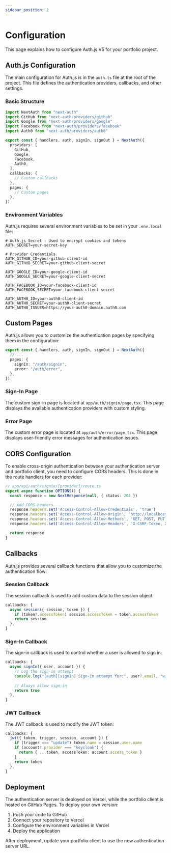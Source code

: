 ```yaml
---
sidebar_position: 2
---
```


# Configuration

This page explains how to configure Auth.js V5 for your portfolio project.

## Auth.js Configuration

The main configuration for Auth.js is in the `auth.ts` file at the root of the project. This file defines the authentication providers, callbacks, and other settings.

### Basic Structure

```typescript
import NextAuth from "next-auth"
import GitHub from "next-auth/providers/github"
import Google from "next-auth/providers/google"
import Facebook from "next-auth/providers/facebook"
import Auth0 from "next-auth/providers/auth0"

export const { handlers, auth, signIn, signOut } = NextAuth({
  providers: [
    GitHub,
    Google,
    Facebook,
    Auth0,
  ],
  callbacks: {
    // Custom callbacks
  },
  pages: {
    // Custom pages
  },
})
```

### Environment Variables

Auth.js requires several environment variables to be set in your `.env.local` file:

```
# Auth.js Secret - Used to encrypt cookies and tokens
AUTH_SECRET=your-secret-key

# Provider Credentials
AUTH_GITHUB_ID=your-github-client-id
AUTH_GITHUB_SECRET=your-github-client-secret

AUTH_GOOGLE_ID=your-google-client-id
AUTH_GOOGLE_SECRET=your-google-client-secret

AUTH_FACEBOOK_ID=your-facebook-client-id
AUTH_FACEBOOK_SECRET=your-facebook-client-secret

AUTH_AUTH0_ID=your-auth0-client-id
AUTH_AUTH0_SECRET=your-auth0-client-secret
AUTH_AUTH0_ISSUER=https://your-auth0-domain.auth0.com
```

## Custom Pages

Auth.js allows you to customize the authentication pages by specifying them in the configuration:

```typescript
export const { handlers, auth, signIn, signOut } = NextAuth({
  // ...
  pages: {
    signIn: "/auth/signin",
    error: "/auth/error",
  },
})
```

### Sign-In Page

The custom sign-in page is located at `app/auth/signin/page.tsx`. This page displays the available authentication providers with custom styling.

### Error Page

The custom error page is located at `app/auth/error/page.tsx`. This page displays user-friendly error messages for authentication issues.

## CORS Configuration

To enable cross-origin authentication between your authentication server and portfolio client, you need to configure CORS headers. This is done in the route handlers for each provider:

```typescript
// app/api/auth/signin/[provider]/route.ts
export async function OPTIONS() {
  const response = new NextResponse(null, { status: 204 })

  // Add CORS headers
  response.headers.set('Access-Control-Allow-Credentials', 'true')
  response.headers.set('Access-Control-Allow-Origin', 'http://localhost:3775')
  response.headers.set('Access-Control-Allow-Methods', 'GET, POST, PUT, DELETE, OPTIONS')
  response.headers.set('Access-Control-Allow-Headers', 'X-CSRF-Token, X-Requested-With, Accept, Accept-Version, Content-Length, Content-MD5, Content-Type, Date, X-Api-Version')

  return response
}
```

## Callbacks

Auth.js provides several callback functions that allow you to customize the authentication flow:

### Session Callback

The session callback is used to add custom data to the session object:

```typescript
callbacks: {
  async session({ session, token }) {
    if (token?.accessToken) session.accessToken = token.accessToken
    return session
  },
}
```

### Sign-In Callback

The sign-in callback is used to control whether a user is allowed to sign in:

```typescript
callbacks: {
  async signIn({ user, account }) {
    // Log the sign-in attempt
    console.log("[auth][signIn] Sign-in attempt for:", user?.email, "with provider:", account?.provider)
    
    // Always allow sign-in
    return true
  },
}
```

### JWT Callback

The JWT callback is used to modify the JWT token:

```typescript
callbacks: {
  jwt({ token, trigger, session, account }) {
    if (trigger === "update") token.name = session.user.name
    if (account?.provider === "keycloak") {
      return { ...token, accessToken: account.access_token }
    }
    return token
  },
}
```

## Deployment

The authentication server is deployed on Vercel, while the portfolio client is hosted on GitHub Pages. To deploy your own version:

1. Push your code to GitHub
2. Connect your repository to Vercel
3. Configure the environment variables in Vercel
4. Deploy the application

After deployment, update your portfolio client to use the new authentication server URL.
